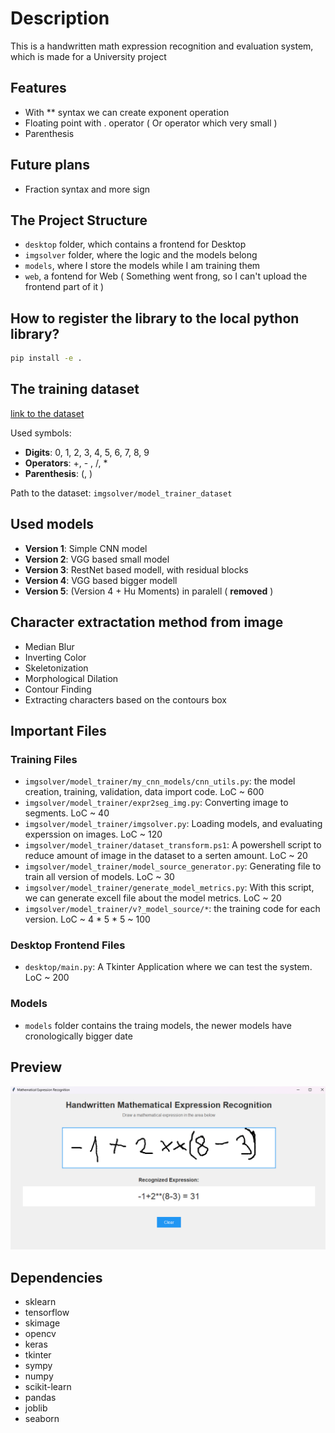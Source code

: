 # Description

This is a handwritten math expression recognition and evaluation system, which is made for a University project

## Features

- With ** syntax we can create exponent operation
- Floating point with . operator ( Or operator which very small )
- Parenthesis

## Future plans

- Fraction syntax and more sign

## The Project Structure

- `desktop` folder, which contains a frontend for Desktop
- `imgsolver` folder, where the logic and the models belong
- `models`, where I store the models while I am training them
- `web`, a fontend for Web ( Something went frong, so I can't upload the frontend part of it )

## How to register the library to the local python library?

```bash
pip install -e .
```

## The training dataset

[link to the dataset](https://www.kaggle.com/datasets/xainano/handwrittenmathsymbols)

Used symbols:

- **Digits**: 0, 1, 2, 3, 4, 5, 6, 7, 8, 9
- **Operators**: +, - , /, *
- **Parenthesis**: (, )

Path to the dataset: `imgsolver/model_trainer_dataset`

## Used models

- **Version 1**: Simple CNN model
- **Version 2**: VGG based small model
- **Version 3**: RestNet based modell, with residual blocks
- **Version 4**: VGG based bigger modell
- **Version 5**: (Version 4 + Hu Moments) in paralell ( **removed** )

## Character extractation method from image

- Median Blur
- Inverting Color
- Skeletonization
- Morphological Dilation
- Contour Finding
- Extracting characters based on the contours box

## Important Files

### Training Files

- `imgsolver/model_trainer/my_cnn_models/cnn_utils.py`: the model creation, training, validation, data import code. LoC ~ 600
- `imgsolver/model_trainer/expr2seg_img.py`: Converting image to segments. LoC ~ 40
- `imgsolver/model_trainer/imgsolver.py`: Loading models, and evaluating experssion on images. LoC ~ 120
- `imgsolver/model_trainer/dataset_transform.ps1`: A powershell script to reduce amount of image in the dataset to a serten amount. LoC  ~ 20
- `imgsolver/model_trainer/model_source_generator.py`: Generating file to train all version of models. LoC ~ 30
- `imgsolver/model_trainer/generate_model_metrics.py`: With this script, we can generate excell file about the model metrics. LoC ~ 20
- `imgsolver/model_trainer/v?_model_source/*`: the training code for each version. LoC ~ 4 * 5 * 5 ~ 100

### Desktop Frontend Files

- `desktop/main.py`: A Tkinter Application where we can test the system. LoC ~ 200

### Models

- `models` folder contains the traing models, the newer models have cronologically bigger date

## Preview

![img](img_for_readme/preview.png)

## Dependencies

- sklearn
- tensorflow
- skimage
- opencv
- keras
- tkinter
- sympy
- numpy
- scikit-learn
- pandas
- joblib
- seaborn

